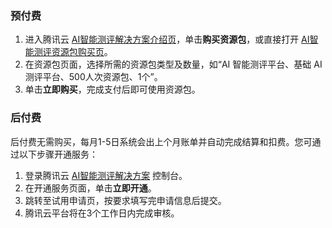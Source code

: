### 预付费
1. 进入腾讯云 [AI智能测评解决方案介绍页](https://cloud.tencent.com/solution/ai-exam)，单击**购买资源包**，或直接打开 [AI智能测评资源包购买页](https://buy.cloud.tencent.com/aiexam)。
2. 在资源包页面，选择所需的资源包类型及数量，如“AI 智能测评平台、基础 AI 测评平台、500人次资源包、1个”。
3. 单击**立即购买**，完成支付后即可使用资源包。

### 后付费
后付费无需购买，每月1-5日系统会出上个月账单并自动完成结算和扣费。您可通过以下步骤开通服务：
1. 登录腾讯云 [AI智能测评解决方案](https://console.cloud.tencent.com/aiexam/access) 控制台。
2. 在开通服务页面，单击**立即开通**。
3. 跳转至试用申请页，按要求填写完申请信息后提交。
4. 腾讯云平台将在3个工作日内完成审核。